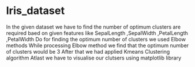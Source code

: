 # Iris_dataset
In the given dataset  we have to find the number of optimum clusters are required baed on given features like SepalLength ,SepalWidth ,PetalLength ,PetalWidth 
Do for finding the optimum number of clusters we used Elbow methods 
While processing Elbow method we find that the optimum number of clusters would be 3
After that we had applied Kmeans Clustering algorithm 
Atlast we have to visualise our clutsers using matplotlib library 

